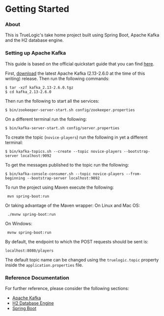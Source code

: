# Getting Started

### About

This is TrueLogic's take home project built using Spring Boot, Apache Kafka and the H2 database engine.

### Setting up Apache Kafka 

This guide is based on the official quickstart guide that you can find [here](https://kafka.apache.org/quickstart).

First, [download](https://www.apache.org/dyn/closer.cgi?path=/kafka/2.6.0/kafka_2.13-2.6.0.tgz) the latest Apache Kafka (2.13-2.6.0 at the time of this writing) release. Then run the following commands:
```
$ tar -xzf kafka_2.13-2.6.0.tgz
$ cd kafka_2.13-2.6.0
```

Then run the following to start all the services:
```
$ bin/zookeeper-server-start.sh config/zookeeper.properties
```

On a different terminal run the following:
```
$ bin/kafka-server-start.sh config/server.properties
```

To create the topic (`novice-players`) run the following in yet a different terminal:
```
$ bin/kafka-topics.sh --create --topic novice-players --bootstrap-server localhost:9092
```

To get the messages published to the topic run the following:
```
$ bin/kafka-console-consumer.sh --topic novice-players --from-beginning --bootstrap-server localhost:9092
```

To run the project using Maven execute the following:
```
 mvn spring-boot:run
```

Or taking advantage of the Maven wrapper:
On Linux and Mac OS:
```
 ./mvnw spring-boot:run
```
On Windows:
```
 mvnw spring-boot:run

```

By default, the endpoint to which the POST requests should be sent is:
```
localhost:8080/players
```

The default topic name can be changed using the `truelogic.topic` property inside the `application.properties` file.

### Reference Documentation
For further reference, please consider the following sections:

* [Apache Kafka](https://kafka.apache.org)
* [H2 Database Engine](https://www.h2database.com/html/main.html)
* [Spring Boot](https://spring.io/projects/spring-boot)

